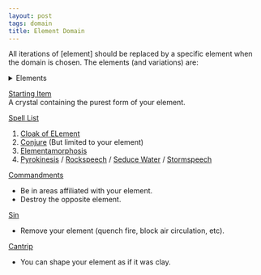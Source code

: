 ```yaml
---
layout: post
tags: domain
title: Element Domain
---
```


All iterations of [element] should be replaced by a specific element when the domain is chosen. The elements (and variations) are:
<details markdown="1">
<summary>Elements</summary>
1. Wind / Oxygen / Sound
2. Stone / Sand / Earth
3. Flames / Sparks / Explosion
4. Water / Rain / Bubbles
5. Magma / Coal / Glass
6. Ice / Snow / Cold
7. Ooze / Plant / Mud
8. Smoke / Gas / Heat
9. Positive Energy / Blood / Mind
10. Negative Energy / Darkness / Rot
11. Light / Star / Uranium
12. Metal / Gem / Alloy
13. Lightning / Magnetism / Static
14. Steam / Cloud / Vapor
15. Salt / Oil / Mercury
16. Dust / Bone / Debris
17. Ash / Sulfur / Soot
18. Vacuum / Antigravity / Ether
</details>

<ins>Starting Item</ins> <br>
A crystal containing the purest form of your element.

<ins>Spell List</ins>
1. [Cloak of ELement](/2020/11/13/cloak-of-element/)
1. [Conjure](/2020/11/12/conjure/) (But limited to your element)
1. [Elementamorphosis](/2020/11/13/elementamorphosis/)
1. [Pyrokinesis](/2020/11/13/pyrokinesis/) / [Rockspeech](/2020/11/13/rockspeech/) / [Seduce Water](/2020/11/13/seduce-water/) / [Stormspeech](/2020/11/13/stormspeech/) 

<ins>Commandments</ins>
- Be in areas affiliated with your element.
- Destroy the opposite element.

<ins>Sin</ins>
- Remove your element (quench fire, block air circulation, etc).

<ins>Cantrip</ins>
- You can shape your element as if it was clay.

